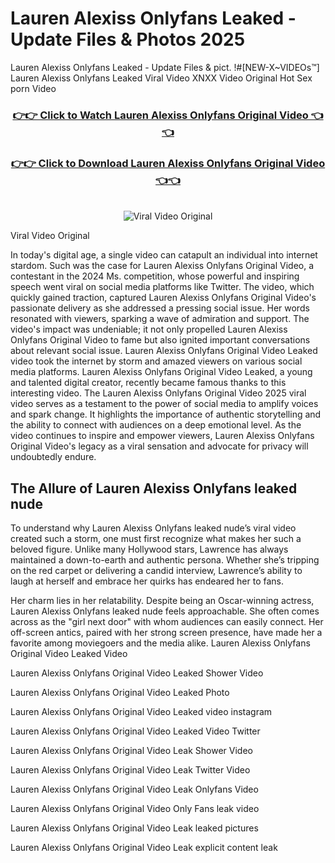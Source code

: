 # Lauren Alexiss Onlyfans Leaked - Update Files & Photos 2025

Lauren Alexiss Onlyfans Leaked - Update Files & pict. !#[NEW-X~VIDEOs™] Lauren Alexiss Onlyfans Leaked Viral Video XNXX Video Original Hot Sex porn Video
<br>
<div align="center">
<h3><a href="https://links2leaks.com?utm_source=laurenalexiss&utm_medium=gitlong" rel="nofollow">👉👉 Click to Watch Lauren Alexiss Onlyfans Original Video 👈👈</a></h3>
<h3><a href="https://links2leaks.com?utm_source=laurenalexiss&utm_medium=gitlong" rel="nofollow">👉👉 Click to Download Lauren Alexiss Onlyfans Original Video 👈👈</a></h3>
<br>
<a href="https://links2leaks.com?utm_source=laurenalexiss&utm_medium=gitlong" rel="nofollow"><img src="https://i.ibb.co/Gkj2r4b/banner.png" alt="Viral Video Original" style="max-width: 100%; display: inline-block;" data-target="animated-image.originalImage"></a>
</div>

Viral Video Original

In today's digital age, a single video can catapult an individual into internet stardom. Such was the case for Lauren Alexiss Onlyfans Original Video, a contestant in the 2024 Ms. competition, whose powerful and inspiring speech went viral on social media platforms like Twitter.
The video, which quickly gained traction, captured Lauren Alexiss Onlyfans Original Video's passionate delivery as she addressed a pressing social issue. Her words resonated with viewers, sparking a wave of admiration and support. The video's impact was undeniable; it not only propelled Lauren Alexiss Onlyfans Original Video to fame but also ignited important conversations about relevant social issue.
Lauren Alexiss Onlyfans Original Video Leaked video took the internet by storm and amazed viewers on various social media platforms. Lauren Alexiss Onlyfans Original Video Leaked, a young and talented digital creator, recently became famous thanks to this interesting video.
The Lauren Alexiss Onlyfans Original Video 2025 viral video serves as a testament to the power of social media to amplify voices and spark change. It highlights the importance of authentic storytelling and the ability to connect with audiences on a deep emotional level. As the video continues to inspire and empower viewers, Lauren Alexiss Onlyfans Original Video's legacy as a viral sensation and advocate for privacy will undoubtedly endure.

<h2>The Allure of Lauren Alexiss Onlyfans leaked nude</h2>


To understand why Lauren Alexiss Onlyfans leaked nude’s viral video created such a storm, one must first recognize what makes her such a beloved figure. Unlike many Hollywood stars, Lawrence has always maintained a down-to-earth and authentic persona. Whether she’s tripping on the red carpet or delivering a candid interview, Lawrence’s ability to laugh at herself and embrace her quirks has endeared her to fans.

Her charm lies in her relatability. Despite being an Oscar-winning actress, Lauren Alexiss Onlyfans leaked nude feels approachable. She often comes across as the "girl next door" with whom audiences can easily connect. Her off-screen antics, paired with her strong screen presence, have made her a favorite among moviegoers and the media alike.
Lauren Alexiss Onlyfans Original Video Leaked Video

Lauren Alexiss Onlyfans Original Video Leaked Shower Video

Lauren Alexiss Onlyfans Original Video Leaked Photo

Lauren Alexiss Onlyfans Original Video Leaked video instagram

Lauren Alexiss Onlyfans Original Video Leaked Video Twitter

Lauren Alexiss Onlyfans Original Video Leak Shower Video

Lauren Alexiss Onlyfans Original Video Leak Twitter Video

Lauren Alexiss Onlyfans Original Video Leak Onlyfans Video

Lauren Alexiss Onlyfans Original Video Only Fans leak video

Lauren Alexiss Onlyfans Original Video Leak leaked pictures

Lauren Alexiss Onlyfans Original Video Leak explicit content leak